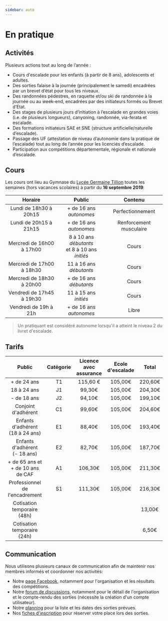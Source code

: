 ```yaml
---
sidebar: auto
---
```


# En pratique

## Activités

Plusieurs actions tout au long de l’année :
* Cours d'escalade pour les enfants (à partir de 8 ans), adolescents et adultes.
* Des sorties falaise à la journée (principalement le samedi) encadrées par un brevet d’état pour tous les niveaux.
* Des randonnées pédestres, en raquette et/ou ski de randonnée à la journée ou au week-end, encadrées par des initiateurs formés ou Brevet d’Etat.
* Des stages de plusieurs jours d’initiation à l’escalade en grandes voies (i.e. de plusieurs longueurs), canyoning, randonnée, via-ferata et escalade.
* Des formations initiateurs SAE et SNE (structure artificielle/naturelle d’escalade).
* Passage des UF (attestation de niveau d’autonomie dans la pratique de l’escalade) tout au long de l’année pour les licenciés d’escalade.
* Participation aux compétitions départementale, régionale et nationale d’escalade.

## Cours

Les cours ont lieu au Gymnase du [Lycée Germaine Tillion](https://www.google.fr/maps?q=Lyc%C3%A9e+Germaine+Tillion+1+rue+du+Campus+Jean+Durand+11493+Castelnaudary&rlz=1C1CHBF_frFR774FR774&um=1&ie=UTF-8&sa=X&ved=2ahUKEwjD3c7q2e7aAhXLK8AKHasbAkkQ_AUoAXoECAAQAw) toutes les semaines (hors vacances scolaires) à partir du **16 septembre 2019**:

| Horaire | Public | Contenu |
| :---: | :---: | :---: |
| Lundi de 18h30 à 20h15 | + de 16 ans *autonomes* | Perfectionnement |
| Lundi de 20h15 à 21h15 | + de 16 ans *autonomes* | Renforcement musculaire |
| Mercredi de 16h00 à 17h00 | 8 à 10 ans *débutants* </br>et 8 à 10 ans *initiés* | Cours |
| Mercredi de 17h00 à 18h30 | 11 à 16 ans *débutants* | Cours |
| Mercredi de 18h30 à 20h00 | + de 16 ans *débutants* | Cours |
| Vendredi de 17h45 à 19h30 | 11 à 15 ans *initiés* | Cours |
| Vendredi de 19h à 21h | + de 16 ans *autonomes* | Libre |

> Un pratiquant est considéré autonome lorsqu'il a atteint le niveau 2 du livret d'escalade.

## Tarifs

Public | Catégorie | Licence avec assurance | Ecole d'escalade | Total |
| :---: | :---: | :---: | :---: | :---: |
+ de 24 ans | T1 | 115,60 € | 105,00€ | 220,60€ |
18 à 24 ans | J1 | 99,30€ | 105,00€ | 204,30€ |
- de 18 ans | J2 | 94,10€ | 105,00€ | 199,10€ |
Conjoint d'adhérent | C1 | 99,60€ |105,00€ | 204,60€ |
Enfants d'adhérent</br>(18 à 24 ans) | E1 | 88,40€ | 105,00€ | 193,40€ |
Enfants d'adhérent</br>(- 18 ans) | E2 | 82,70€ | 105,00€ | 187,70€ |
+ de 65 ans et</br>+ de 10 ans de CAF | A1 | 106,30€ | 105,00€ | 211,30€ |
Professionnel de</br>l'encadrement | S1 | 111,30€ | 105,00€ | 216,30€ |
Cotisation temporaire </br>(48h) |  |  |  | 13,00€ |
Cotisation temporaire </br>(24h) |  |  |  | 6,50€ |

## Communication

Nous utilisons plusieurs canaux de communication afin de maintenir nos membres informés et coordonner nos activités:
* Notre [page Facebook](https://www.facebook.com/Club-Nature-Aventure-1590487804525243/), notamment pour l'organisation et les résultats des compétitions.
* Notre [forum de discussions](http://escalade-rando.forumactif.org/), notamment pour le détail de l'organisation et le compte-rendu des sorties (nécessite la création d'un compte utilisateur).
* Notre [planning](https://docs.google.com/spreadsheet/ccc?key=0Am9JDx3KFFPCdElwZmRSQmFuaW0tSmZmY21iRG04bmc&usp=drive_web#gid=0) pour la liste et les dates des sorties prévues.
* Nos [fiches d'inscription](https://docs.google.com/spreadsheet/ccc?key=0Am9JDx3KFFPCdHZGYWNLU0tlQTVKbVdrems1cllEclE#gid=0) pour réserver votre place lors des sorties.




